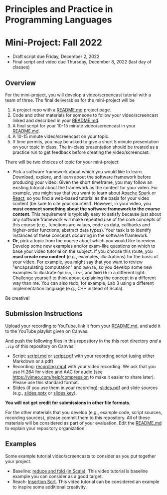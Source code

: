 # Principles and Practice in Programming Languages
# Mini-Project: Fall 2022

- Draft script due Friday, December 2, 2022
- Final script and video due Thursday, December 8, 2022 (last day of classes)

## Overview

[README.md]: README.md

For the mini-project, you will develop a video/screencast tutorial with a team of three. The final deliverables for the mini-project will be

1. A project repo with a [README.md] project page.
2. Code and other materials for someone to follow your video/screencast linked and described in your [README.md].
3. A final script for your 10-15 minute video/screencast in your [README.md].
4. A 10-15 minute video/screencast on your topic.
5. If time permits, you may be asked to give a short 5 minute presentation on your topic in class. The in-class presentation should be treated as a practice run to get feedback before creating the video/screencast.

There will be two choices of topic for your mini-project:

- Pick a software framework about which you would like to learn. Download, explore, and learn about the software framework before producing your video. Given the short timeframe, you may follow an existing tutorial about the framework as the content for your video. For example, you might say that you want to learn about [Apache Spark](http://spark.apache.org/) or [React](https://reactjs.org/}), so you find a web-based tutorial as the basis for your video content (be sure to cite your sources!). However, in your video, you **must connect something about the software framework to the course content**. This requirement is typically easy to satisfy because just about any software framework will make repeated use of the core concepts of this course (e.g., functions are values, code as data, callbacks and higher-order functions, abstract data types). Your task is to identify instances of these concepts occurring in the software framework.
- **Or**, pick a topic from the course about which you would like to review. Develop some new examples and/or exam-like questions on which to base your video tutorial on the subject. If you choose this route, you **must create new content** (e.g., examples, illustrations) for the basis of your video. For example, you might say that you want to review "encapsulating computation" and `DoWith`, so you develop some new examples to illustrate `Option`, `List`, and `DoWith` in a different light. Challenge yourself to think about explaining the concept in a different way than me. You can also redo, for example, Lab 3 using a different implementation language (e.g., C++ instead of Scala).

Be creative!

## Submission Instructions

Upload your recording to YouTube, link it from your [README.md], and add it to the YouTube playlist given on Canvas.

And push the following files in this repository in the this root directory *and* a `.zip` of this repository on Canvas:

- Script: [script.md](script.md) or [script.pdf](script.pdf) with your recording script (using either Markdown or a pdf)
- Recording: [recording.mp4](recording.mp4) with your video recording. We ask that you use H.264 for video and AAC for audio (see https://vimeo.com/help/compression to make it easier to share later). Please use this standard format.
- Slides (if you use them in your recording): [slides.pdf](slides.pdf) and slide sources (e.g., [slides.pptx](slides.pptx) or [slides.key](slides.key)).

**You will not get credit for submissions in other file formats.**

For the other materials that you develop (e.g., example code, script sources, recording sources), please commit them to this repository. All of these materials will be considered as part of your evaluation. Edit the [README.md] to explain your repository organization.

## Examples

Some example tutorial video/screencasts to consider as you put together your project.

- Baseline: [reduce and fold (in Scala)](https://www.youtube.com/watch?v=bnOTEfNEQzw). This video tutorial is baseline example you can consider as a good target.
- Reach: [Insertion Sort](https://www.youtube.com/watch?v=DFG-XuyPYUQ). This video tutorial can be considered an example to inspire some additional creativity.